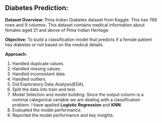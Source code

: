 ## Diabetes Prediction:

**Dataset Overview:**
Pima Indian Diabetes dataset from Kaggle. This has 768 rows and 9 columns.
This dataset contains medical information about females aged 21 and above of Pima Indian Heritage.

**Objective:**
To build a classification model that predicts if a female patient has diabetes or not based on the medical details.

**Approach:**
1. Handled duplicate values.
2. Handled missing values.
3. Handled inconsistant data.
4. Handled outliers.
5. Did Exploratory Data Analysis(EDA).
6. Split the data into train and test.
7. Model Selection and model building: Since the output column is a nominal categorical variable we are dealing with a classification problem. I have applied **Logistic Regression** and **KNN**.
8. Evaluated the model performance.
9. Reported the model performance and key insights.
